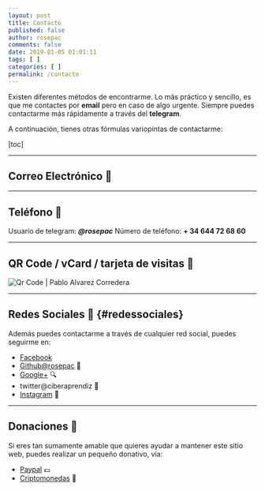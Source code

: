 ```yaml
---
layout: post
title: Contacto
published: false
author: rosepac
comments: false
date: 2019-01-05 01:01:11
tags: [ ]
categories: [ ]
permalink: /contacto
---
```

Existen diferentes métodos de encontrarme. Lo más práctico y sencillo, es que me contactes por **email** pero en caso de algo urgente. Siempre puedes contactarme más rápidamente a través del **telegram**.

A continuación, tienes otras fórmulas variopintas de contactarme:

[toc]

* * *

## Correo Electrónico 💌



* * *

## Teléfono 📱

Usuario de telegram: **_@rosepac_** Número de teléfono: **+ 34 644 72 68 60**

* * *

## QR Code / vCard / tarjeta de visitas 📇

![Qr Code | Pablo Alvarez Corredera][1]

* * *

## Redes Sociales 🤗 {#redessociales}

Además puedes contactarme a través de cualquier red social, puedes seguirme en:

  * [Facebook][2] 
  * [Github@rosepac][3] 🐙
  * [Google+][4] 🔍
  * twitter@ciberaprendiz 🐤
  * [Instagram][5] 📸

* * *

## Donaciones 💸

Si eres tan sumamente amable que quieres ayudar a mantener este sitio web, puedes realizar un pequeño donativo, vía:

  * [Paypal][6] 💶
  * [Criptomonedas][7] 🤑

 [1]: https://cdn-images-1.medium.com/max/800/1*meX9t0v66QiUX86WakDu5Q.png
 [2]: htps://elbo.in/rosepac
 [3]: https://github.com/rosepac
 [4]: https://plus.google.com/+MundoFramework
 [5]: https://instagram.com/rosepac21
 [6]: https://kutt.it/donativo
 [7]: https://kutt.it/donativocripto